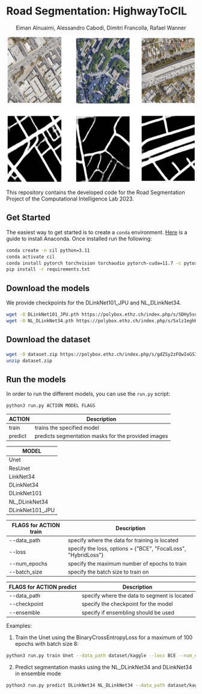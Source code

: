 # Road Segmentation: HighwayToCIL

<div align="center">

Eiman Alnuaimi, Alessandro Cabodi, Dimitri Francolla, Rafael Wanner

</div>

<p align="center">
  <img src="segmentation.png" width="615" height="389" alt="Segmentation Example">
</p>

This repository contains the developed code for the Road Segmentation Project of the Computational Intelligence Lab 2023.

## Get Started

The easiest way to get started is to create a `conda` environment. [Here](https://docs.anaconda.com/free/anaconda/install/index.html) is a guide to install Anaconda. Once installed run the following:

```bash
conda create -n cil python=3.11
conda activate cil
conda install pytorch torchvision torchaudio pytorch-cuda=11.7 -c pytorch -c nvidia
pip install -r requirements.txt
```

## Download the models

We provide checkpoints for the DLinkNet101_JPU and NL_DLinkNet34.

```bash
wget -O DLinkNet101_JPU.pth https://polybox.ethz.ch/index.php/s/SDHy5sud4bv6Paw/download
wget -O NL_DLinkNet34.pth https://polybox.ethz.ch/index.php/s/5xlz1eghH3qoI4s/download
```

## Download the dataset

```bash
wget -O dataset.zip https://polybox.ethz.ch/index.php/s/gdZSy2zFOwIoGSI/download
unzip dataset.zip
```

## Run the models

In order to run the different models, you can use the `run.py` script:

```bash
python3 run.py ACTION MODEL FLAGS
```

| ACTION      | Description |
| ----------- | ----------- |
| train       | trains the specified model|
| predict     | predicts segmentation masks for the provided images |


| MODEL       | 
| ----------- | 
| Unet        |
| ResUnet     |
| LinkNet34   | 
| DLinkNet34  | 
| DLinkNet101 | 
| NL_DLinkNet34   | 
| DLinkNet101_JPU | 

| FLAGS for ACTION **train** | Description       |
| ---------------------- | ----------------- |
| --data_path            | specify where the data for training is located |
| --loss                 | specify the loss, options = {"BCE", "FocalLoss", "HybridLoss"} |
| --num_epochs           | specify the maximum number of epochs to train   | 
| --batch_size           | specify the batch size to train on  |

| FLAGS for ACTION **predict** | Description       |
| ---------------------- | ----------------- |
| --data_path            | specify where the data to segment is located |
| --checkpoint           | specify the checkpoint for the model |
| --ensemble             | specify if ensembling should be used |

Examples: 
1. Train the Unet using the BinaryCrossEntropyLoss for a maximum of 100 epochs with batch size 8:
```bash
python3 run.py train Unet --data_path dataset/kaggle --loss BCE --num_epochs 100 --batch_size 8
```
2. Predict segmentation masks using the NL_DLinkNet34 and DLinkNet34 in ensemble mode
```bash
python3 run.py predict DLinkNet34 NL_DLinkNet34 --data_path dataset/kaggle/test/images --checkpoint checkpoints/DLinkNet34.pth checkpoints/NL_DLinkNet34.pth--ensemble
```

